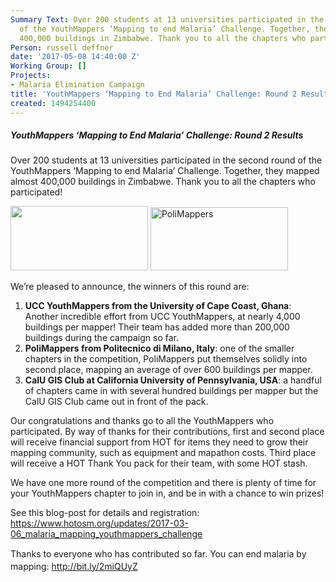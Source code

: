 ```yaml
---
Summary Text: Over 200 students at 13 universities participated in the second round
  of the YouthMappers ‘Mapping to end Malaria’ Challenge. Together, they mapped almost
  400,000 buildings in Zimbabwe. Thank you to all the chapters who participated!
Person: russell deffner
date: '2017-05-08 14:40:00 Z'
Working Group: []
Projects:
- Malaria Elimination Campaign
title: 'YouthMappers ‘Mapping to End Malaria’ Challenge: Round 2 Results'
created: 1494254400
---
```

<h5 id="docs-internal-guid-7af7a3e3-e86f-4d5e-f0df-7940657528eb" dir="ltr">YouthMappers ‘Mapping to End Malaria’ Challenge: Round 2 Results</h5><p>Over 200 students at 13 universities participated in the second round of the YouthMappers ‘Mapping to end Malaria’ Challenge. Together, they mapped almost 400,000 buildings in Zimbabwe. Thank you to all the chapters who participated!</p><p><img class="image-medium" src="/sites/default/files/styles/medium/public/UCC%20YM.jpg?itok=nB9XQAHI" alt="" height="103" width="220"> <img class="image-medium" title="PoliMappers" src="/sites/default/files/styles/medium/public/polimappers.jpg?itok=4vYt5aAb" alt="PoliMappers" height="101" width="220"></p><p dir="ltr">We’re pleased to announce, the winners of this round are:</p><ol><li><strong>UCC YouthMappers from the University of Cape Coast, Ghana</strong>: Another incredible effort from UCC YouthMappers, at nearly 4,000 buildings per mapper! Their team has added more than 200,000 buildings during the campaign so far.</li><li><strong>PoliMappers from Politecnico di Milano, Italy</strong>: one of the smaller chapters in the competition, PoliMappers put themselves solidly into second place, mapping an average of over 600 buildings per mapper.</li><li><strong>CalU GIS Club at California University of Pennsylvania, USA</strong>: a handful of chapters came in with several hundred buildings per mapper but the CalU GIS Club came out in front of the pack.</li></ol><p dir="ltr">Our congratulations and thanks go to all the YouthMappers who participated. By way of thanks for their contributions, first and second place will receive financial support from HOT for items they need to grow their mapping community, such as equipment and mapathon costs. Third place will receive a HOT Thank You pack for their team, with some HOT stash.</p><p dir="ltr">We have one more round of the competition and there is plenty of time for your YouthMappers chapter to join in, and be in with a chance to win prizes!</p><p dir="ltr">See this blog-post for details and registration: <a href="https://www.hotosm.org/updates/2017-03-06_malaria_mapping_youthmappers_challenge">https://www.hotosm.org/updates/2017-03-06_malaria_mapping_youthmappers_challenge</a></p><p style="line-height: 1.38; margin-top: 0pt; margin-bottom: 0pt;" dir="ltr">Thanks to everyone who has contributed so far. You can end malaria by mapping: <a href="http://bit.ly/2miQUyZ">http://bit.ly/2miQUyZ</a></p>
